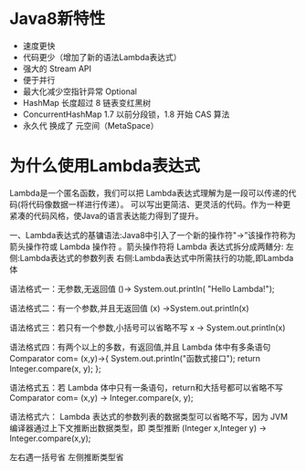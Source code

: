 # Java8新特性

- 速度更快
- 代码更少（增加了新的语法Lambda表达式）
- 强大的 Stream API
- 便于并行
- 最大化减少空指针异常 Optional
- HashMap 长度超过 8 链表变红黑树
- ConcurrentHashMap 1.7 以前分段锁，1.8 开始 CAS 算法
- 永久代 换成了 元空间（MetaSpace）


# 为什么使用Lambda表达式
Lambda是一个匿名函数，我们可以把 Lambda表达式理解为是一段可以传递的代码(将代码像数据一样进行传递）。
可以写出更简洁、更灵活的代码。作为一种更紧凑的代码风格，使Java的语言表达能力得到了提升。


一、Lambda表达式的基镛语法:Java8中引入了一个新的操作符"->”该操作符称为箭头操作符或 Lambda 操作符 。箭头操作符将 Lambda 表达式拆分成两鳝分:
左侧:Lambda表达式的参数列表
右侧:Lambda表达式中所需扶行的功能,即Lambda体

语法格式一：无参数,无返回值
()-> System.out.println( "Hello Lambda!");

语法格式二：有一个参数,并且无返回值
(x) ->System.out.println(x)

语法格式三：若只有一个参数,小括号可以省略不写
x -> System.out.println(x)

语法格式四：有两个以上的多数，有返回值,并且 Lambda 体中有多条语句
Comparator<Integer> com= (x,y)->{
    System.out.println("函数式接口");
    return Integer.compare(x, y);
};

语法格式五：若 Lambda 体中只有一条语句，return和大括号都可以省略不写
Comparator<Integer> com= (x,y) -> Integer.compare(x, y);

语法格式六： Lambda 表达式的参数列表的数据类型可以省略不写，因为 JVM 编译器通过上下文推断出数据类型，即 类型推断
(Integer x,Integer y) -> Integer.compare(x,y);

左右遇一括号省
左侧推断类型省


